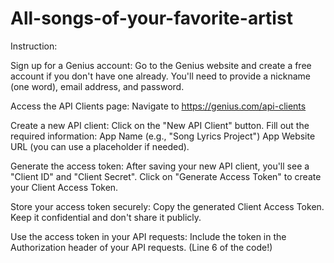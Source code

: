 # All-songs-of-your-favorite-artist
Instruction:

Sign up for a Genius account:
Go to the Genius website and create a free account if you don't have one already.
You'll need to provide a nickname (one word), email address, and password.

Access the API Clients page:
Navigate to https://genius.com/api-clients

Create a new API client:
Click on the "New API Client" button.
Fill out the required information:
App Name (e.g., "Song Lyrics Project")
App Website URL (you can use a placeholder if needed).

Generate the access token:
After saving your new API client, you'll see a "Client ID" and "Client Secret".
Click on "Generate Access Token" to create your Client Access Token.

Store your access token securely:
Copy the generated Client Access Token.
Keep it confidential and don't share it publicly.

Use the access token in your API requests:
Include the token in the Authorization header of your API requests. (Line 6 of the code!)
